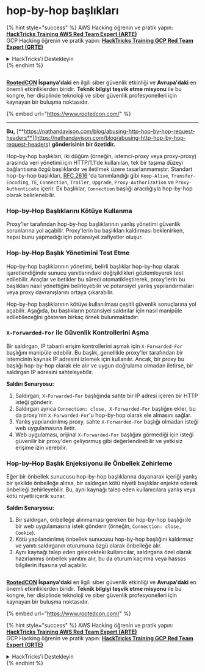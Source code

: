 # hop-by-hop başlıkları

{% hint style="success" %}
AWS Hacking öğrenin ve pratik yapın:<img src="../.gitbook/assets/arte.png" alt="" data-size="line">[**HackTricks Training AWS Red Team Expert (ARTE)**](https://training.hacktricks.xyz/courses/arte)<img src="../.gitbook/assets/arte.png" alt="" data-size="line">\
GCP Hacking öğrenin ve pratik yapın: <img src="../.gitbook/assets/grte.png" alt="" data-size="line">[**HackTricks Training GCP Red Team Expert (GRTE)**<img src="../.gitbook/assets/grte.png" alt="" data-size="line">](https://training.hacktricks.xyz/courses/grte)

<details>

<summary>HackTricks'i Destekleyin</summary>

* [**abonelik planlarını**](https://github.com/sponsors/carlospolop) kontrol edin!
* **💬 [**Discord grubuna**](https://discord.gg/hRep4RUj7f) veya [**telegram grubuna**](https://t.me/peass) katılın ya da **Twitter'da** 🐦 [**@hacktricks\_live**](https://twitter.com/hacktricks\_live)** bizi takip edin.**
* **Hacking ipuçlarını paylaşmak için** [**HackTricks**](https://github.com/carlospolop/hacktricks) ve [**HackTricks Cloud**](https://github.com/carlospolop/hacktricks-cloud) github reposuna PR gönderin.

</details>
{% endhint %}

<figure><img src="https://files.gitbook.com/v0/b/gitbook-x-prod.appspot.com/o/spaces%2F-L_2uGJGU7AVNRcqRvEi%2Fuploads%2FelPCTwoecVdnsfjxCZtN%2Fimage.png?alt=media&#x26;token=9ee4ff3e-92dc-471c-abfe-1c25e446a6ed" alt=""><figcaption></figcaption></figure>

[**RootedCON**](https://www.rootedcon.com/) **İspanya'daki** en ilgili siber güvenlik etkinliği ve **Avrupa'daki** en önemli etkinliklerden biridir. **Teknik bilgiyi teşvik etme misyonu** ile bu kongre, her disiplinde teknoloji ve siber güvenlik profesyonelleri için kaynayan bir buluşma noktasıdır.

{% embed url="https://www.rootedcon.com/" %}

***

**Bu,** [**https://nathandavison.com/blog/abusing-http-hop-by-hop-request-headers**](https://nathandavison.com/blog/abusing-http-hop-by-hop-request-headers) **gönderisinin bir özetidir.**

Hop-by-hop başlıkları, iki düğüm (örneğin, istemci-proxy veya proxy-proxy) arasında veri yönetimi için HTTP/1.1'de kullanılan, tek bir taşıma düzeyi bağlantısına özgü başlıklardır ve iletilmek üzere tasarlanmamıştır. Standart hop-by-hop başlıkları, [RFC 2616](https://tools.ietf.org/html/rfc2616#section-13.5.1) 'da tanımlandığı gibi `Keep-Alive`, `Transfer-Encoding`, `TE`, `Connection`, `Trailer`, `Upgrade`, `Proxy-Authorization` ve `Proxy-Authenticate` içerir. Ek başlıklar, `Connection` başlığı aracılığıyla hop-by-hop olarak belirlenebilir.

### Hop-by-Hop Başlıklarını Kötüye Kullanma

Proxy'ler tarafından hop-by-hop başlıklarının yanlış yönetimi güvenlik sorunlarına yol açabilir. Proxy'lerin bu başlıkları kaldırması beklenirken, hepsi bunu yapmadığı için potansiyel zafiyetler oluşur.

### Hop-by-Hop Başlık Yönetimini Test Etme

Hop-by-hop başlıklarının yönetimi, belirli başlıklar hop-by-hop olarak işaretlendiğinde sunucu yanıtlarındaki değişiklikleri gözlemleyerek test edilebilir. Araçlar ve betikler bu süreci otomatikleştirerek, proxy'lerin bu başlıkları nasıl yönettiğini belirleyebilir ve potansiyel yanlış yapılandırmaları veya proxy davranışlarını ortaya çıkarabilir.

Hop-by-hop başlıklarının kötüye kullanılması çeşitli güvenlik sonuçlarına yol açabilir. Aşağıda, bu başlıkların potansiyel saldırılar için nasıl manipüle edilebileceğini gösteren birkaç örnek bulunmaktadır:

### `X-Forwarded-For` ile Güvenlik Kontrollerini Aşma

Bir saldırgan, IP tabanlı erişim kontrollerini aşmak için `X-Forwarded-For` başlığını manipüle edebilir. Bu başlık, genellikle proxy'ler tarafından bir istemcinin kaynak IP adresini izlemek için kullanılır. Ancak, bir proxy bu başlığı hop-by-hop olarak ele alır ve uygun doğrulama olmadan iletirse, bir saldırgan IP adresini sahteleyebilir.

**Saldırı Senaryosu:**

1. Saldırgan, `X-Forwarded-For` başlığında sahte bir IP adresi içeren bir HTTP isteği gönderir.
2. Saldırgan ayrıca `Connection: close, X-Forwarded-For` başlığını ekler, bu da proxy'nin `X-Forwarded-For`'u hop-by-hop olarak ele almasını sağlar.
3. Yanlış yapılandırılmış proxy, sahte `X-Forwarded-For` başlığı olmadan isteği web uygulamasına iletir.
4. Web uygulaması, orijinal `X-Forwarded-For` başlığını görmediği için isteği güvenilir bir proxy'den geliyormuş gibi değerlendirebilir ve yetkisiz erişime izin verebilir.

### Hop-by-Hop Başlık Enjeksiyonu ile Önbellek Zehirleme

Eğer bir önbellek sunucusu hop-by-hop başlıklarına dayanarak içeriği yanlış bir şekilde önbelleğe alırsa, bir saldırgan kötü niyetli başlıklar enjekte ederek önbelleği zehirleyebilir. Bu, aynı kaynağı talep eden kullanıcılara yanlış veya kötü niyetli içerik sunar.

**Saldırı Senaryosu:**

1. Bir saldırgan, önbelleğe alınmaması gereken bir hop-by-hop başlığı ile bir web uygulamasına istek gönderir (örneğin, `Connection: close, Cookie`).
2. Kötü yapılandırılmış önbellek sunucusu hop-by-hop başlığını kaldırmaz ve yanıtı saldırganın oturumuna özgü olarak önbelleğe alır.
3. Aynı kaynağı talep eden gelecekteki kullanıcılar, saldırgana özel olarak hazırlanmış önbellek yanıtını alır, bu da oturum kaçırma veya hassas bilgilerin ifşasına yol açabilir.

<figure><img src="https://files.gitbook.com/v0/b/gitbook-x-prod.appspot.com/o/spaces%2F-L_2uGJGU7AVNRcqRvEi%2Fuploads%2FelPCTwoecVdnsfjxCZtN%2Fimage.png?alt=media&#x26;token=9ee4ff3e-92dc-471c-abfe-1c25e446a6ed" alt=""><figcaption></figcaption></figure>

[**RootedCON**](https://www.rootedcon.com/) **İspanya'daki** en ilgili siber güvenlik etkinliği ve **Avrupa'daki** en önemli etkinliklerden biridir. **Teknik bilgiyi teşvik etme misyonu** ile bu kongre, her disiplinde teknoloji ve siber güvenlik profesyonelleri için kaynayan bir buluşma noktasıdır.

{% embed url="https://www.rootedcon.com/" %}

{% hint style="success" %}
AWS Hacking öğrenin ve pratik yapın:<img src="../.gitbook/assets/arte.png" alt="" data-size="line">[**HackTricks Training AWS Red Team Expert (ARTE)**](https://training.hacktricks.xyz/courses/arte)<img src="../.gitbook/assets/arte.png" alt="" data-size="line">\
GCP Hacking öğrenin ve pratik yapın: <img src="../.gitbook/assets/grte.png" alt="" data-size="line">[**HackTricks Training GCP Red Team Expert (GRTE)**<img src="../.gitbook/assets/grte.png" alt="" data-size="line">](https://training.hacktricks.xyz/courses/grte)

<details>

<summary>HackTricks'i Destekleyin</summary>

* [**abonelik planlarını**](https://github.com/sponsors/carlospolop) kontrol edin!
* **💬 [**Discord grubuna**](https://discord.gg/hRep4RUj7f) veya [**telegram grubuna**](https://t.me/peass) katılın ya da **Twitter'da** 🐦 [**@hacktricks\_live**](https://twitter.com/hacktricks\_live)** bizi takip edin.**
* **Hacking ipuçlarını paylaşmak için** [**HackTricks**](https://github.com/carlospolop/hacktricks) ve [**HackTricks Cloud**](https://github.com/carlospolop/hacktricks-cloud) github reposuna PR gönderin.

</details>
{% endhint %}
